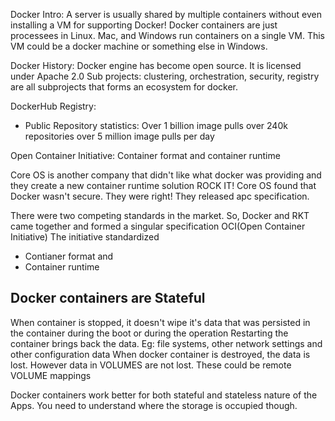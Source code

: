 Docker Intro:
A server is usually shared by multiple containers without even installing a VM for supporting Docker! Docker containers are just processees in Linux. Mac, and Windows run containers on a single VM. This VM could be a docker machine or something else in Windows.

Docker History:
Docker engine has become open source. It is licensed under Apache 2.0
Sub projects: clustering, orchestration, security, registry are all subprojects that forms an ecosystem for docker.

DockerHub Registry: 

- Public Repository statistics:
  Over 1 billion image pulls
  over 240k repositories
  over 5 million image pulls per day

Open Container Initiative:
Container format and container runtime

Core OS is another company that didn't like what docker was providing and they create a new container runtime solution ROCK IT! Core OS found that Docker wasn't secure. They were right!
They released apc specification. 

There were two competing standards in the market. So, Docker and RKT came together and formed a singular specification OCI(Open Container Initiative)
The initiative standardized
- Contianer format and
- Container runtime


## Docker containers are Stateful
When container is stopped, it doesn't wipe it's data that was persisted in the container during the boot or during the operation
Restarting the container brings back the data. Eg: file systems, other network settings and other configuration data
When docker container is destroyed, the data is lost. However data in VOLUMES are not lost. These could be remote VOLUME mappings

Docker containers work better for both stateful and stateless nature of the Apps. You need to understand where the storage is occupied though. 

